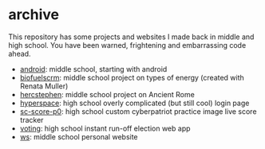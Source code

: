 # archive

This repository has some projects and websites I made back in middle and high school. You have been warned, frightening and embarrassing code ahead.

+ [android](http://sclark.io/archive/android): middle school, starting with android
+ [biofuelscrm](http://sclark.io/archive/biofuelscrm): middle school project on types of energy (created with Renata Muller)
+ [hercstephen](http://sclark.io/archive/hercstephen): middle school project on Ancient Rome
+ [hyperspace](http://sclark.io/archive/hyperspace): high school overly complicated (but still cool) login page
+ [sc-score-p0](http://sclark.io/archive/sc-score-p0): high school custom cyberpatriot practice image live score tracker
+ [voting](http://sclark.io/archive/voting): high school instant run-off election web app
+ [ws](http://sclark.io/archive/ws): middle school personal website
